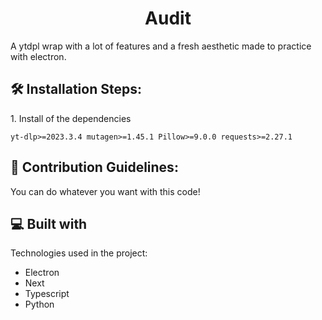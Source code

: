 <h1 align="center" id="title">Audit</h1>

<p id="description">A ytdpl wrap with a lot of features and a fresh aesthetic made to practice with electron.</p>

<h2>🛠️ Installation Steps:</h2>

<p>1. Install of the dependencies</p>

```
yt-dlp>=2023.3.4 mutagen>=1.45.1 Pillow>=9.0.0 requests>=2.27.1
```

<h2>🍰 Contribution Guidelines:</h2>

You can do whatever you want with this code! 

  
  
<h2>💻 Built with</h2>

Technologies used in the project:

*   Electron
*   Next
*   Typescript
*   Python


